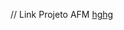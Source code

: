 // Link Projeto AFM
<a href="https://docs.google.com/document/d/1Oq0zAulNzBzrYj-vpnWYsVM4Oeb0u5dp7P_quW3ViNc/edit?usp=sharing">hghg</a>
